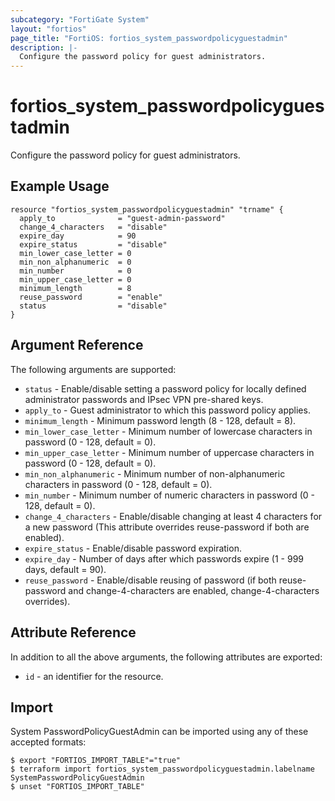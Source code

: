 ```yaml
---
subcategory: "FortiGate System"
layout: "fortios"
page_title: "FortiOS: fortios_system_passwordpolicyguestadmin"
description: |-
  Configure the password policy for guest administrators.
---
```


# fortios_system_passwordpolicyguestadmin
Configure the password policy for guest administrators.

## Example Usage

```hcl
resource "fortios_system_passwordpolicyguestadmin" "trname" {
  apply_to              = "guest-admin-password"
  change_4_characters   = "disable"
  expire_day            = 90
  expire_status         = "disable"
  min_lower_case_letter = 0
  min_non_alphanumeric  = 0
  min_number            = 0
  min_upper_case_letter = 0
  minimum_length        = 8
  reuse_password        = "enable"
  status                = "disable"
}
```

## Argument Reference


The following arguments are supported:

* `status` - Enable/disable setting a password policy for locally defined administrator passwords and IPsec VPN pre-shared keys.
* `apply_to` - Guest administrator to which this password policy applies.
* `minimum_length` - Minimum password length (8 - 128, default = 8).
* `min_lower_case_letter` - Minimum number of lowercase characters in password (0 - 128, default = 0).
* `min_upper_case_letter` - Minimum number of uppercase characters in password (0 - 128, default = 0).
* `min_non_alphanumeric` - Minimum number of non-alphanumeric characters in password (0 - 128, default = 0).
* `min_number` - Minimum number of numeric characters in password (0 - 128, default = 0).
* `change_4_characters` - Enable/disable changing at least 4 characters for a new password (This attribute overrides reuse-password if both are enabled).
* `expire_status` - Enable/disable password expiration.
* `expire_day` - Number of days after which passwords expire (1 - 999 days, default = 90).
* `reuse_password` - Enable/disable reusing of password (if both reuse-password and change-4-characters are enabled, change-4-characters overrides).


## Attribute Reference

In addition to all the above arguments, the following attributes are exported:
* `id` - an identifier for the resource.

## Import

System PasswordPolicyGuestAdmin can be imported using any of these accepted formats:
```
$ export "FORTIOS_IMPORT_TABLE"="true"
$ terraform import fortios_system_passwordpolicyguestadmin.labelname SystemPasswordPolicyGuestAdmin
$ unset "FORTIOS_IMPORT_TABLE"
```
